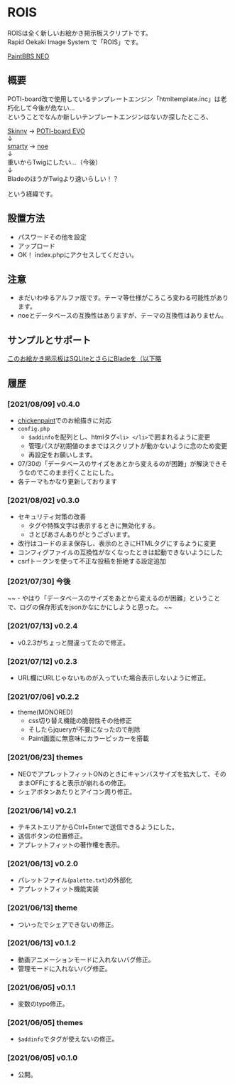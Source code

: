 # ROIS

ROISは全く新しいお絵かき掲示板スクリプトです。  
Rapid Oekaki Image System で「ROIS」です。

[PaintBBS NEO](https://github.com/funige/neo/)

## 概要

POTI-board改で使用しているテンプレートエンジン「htmltemplate.inc」は老朽化して今後が危ない…  
ということでなんか新しいテンプレートエンジンはないか探したところ、

[Skinny](http://skinny.sx68.net/) → [POTI-board EVO](https://github.com/satopian/POTI-board_EVO)  
↓  
[smarty](https://www.smarty.net/) → [noe](https://github.com/sakots/noe-board)  
↓  
重いからTwigにしたい…（今後）  
↓  
BladeのほうがTwigより速いらしい！？

という経緯です。

## 設置方法

- パスワードその他を設定  
- アップロード
- OK！ index.phpにアクセスしてください。

## 注意

- まだいわゆるアルファ版です。テーマ等仕様がころころ変わる可能性があります。
- noeとデータベースの互換性はありますが、テーマの互換性はありません。

## サンプルとサポート

[このお絵かき掲示板はSQLiteとさらにBladeを（以下略](https://dev.oekakibbs.net/bbs/rois/)

## 履歴

### [2021/08/09] v0.4.0

- [chickenpaint](https://github.com/thenickdude/chickenpaint)でのお絵描きに対応
- `config.php`
  - `$addinfo`を配列とし、htmlタグ`<li> </li>`で囲まれるように変更
  - 管理パスが初期値のままではスクリプトが動かないように念のため変更
  - 再設定をお願いします。
- 07/30の「データベースのサイズをあとから変えるのが困難」が解決できそうなのでこのまま行くことにした。
- 各テーマもかなり更新しております

### [2021/08/02] v0.3.0

- セキュリティ対策の改善
  - タグや特殊文字は表示するときに無効化する。
  - さとぴあさんありがとうございます。
- 改行はコードのまま保存し、表示のときにHTMLタグにするように変更
- コンフィグファイルの互換性がなくなったときは起動できないようにした
- csrfトークンを使って不正な投稿を拒絶する設定追加

### [2021/07/30] 今後

~~ - やはり「データベースのサイズをあとから変えるのが困難」ということで、ログの保存形式をjsonかなにかにしようと思った。 ~~

### [2021/07/13] v0.2.4

- v0.2.3がちょっと間違ってたので修正。

### [2021/07/12] v0.2.3

- URL欄にURLじゃないものが入っていた場合表示しないように修正。

### [2021/07/06] v0.2.2

- theme(MONORED)
  - css切り替え機能の脆弱性その他修正
  - そしたらjqueryが不要になったので削除
  - Paint画面に無意味にカラーピッカーを搭載

### [2021/06/23] themes

- NEOでアプレットフィットONのときにキャンバスサイズを拡大して、そのままOFFにすると表示が崩れるの修正。
- シェアボタンあたりとアイコン周り修正。

### [2021/06/14] v0.2.1

- テキストエリアからCtrl+Enterで送信できるようにした。
- 送信ボタンの位置修正。
- アプレットフィットの著作権を表示。

### [2021/06/13] v0.2.0

- パレットファイル(`palette.txt`)の外部化
- アプレットフィット機能実装

### [2021/06/13] theme

- ついったでシェアできないの修正。

### [2021/06/13] v0.1.2

- 動画アニメーションモードに入れないバグ修正。
- 管理モードに入れないバグ修正。

### [2021/06/05] v0.1.1

- 変数のtypo修正。

### [2021/06/05] themes

- `$addinfo`でタグが使えないの修正。

### [2021/06/05] v0.1.0

- 公開。
